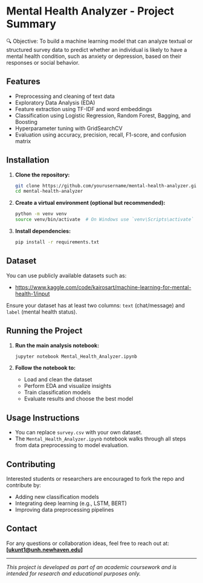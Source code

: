  # Mental Health Analyzer - Project Summary
 
🔍 Objective:
To build a machine learning model that can analyze textual or structured survey data to predict whether an individual is likely to have a mental health condition, such as anxiety or depression, based on their responses or social behavior.


## Features

* Preprocessing and cleaning of text data
* Exploratory Data Analysis (EDA)
* Feature extraction using TF-IDF and word embeddings
* Classification using Logistic Regression, Random Forest, Bagging, and Boosting
* Hyperparameter tuning with GridSearchCV
* Evaluation using accuracy, precision, recall, F1-score, and confusion matrix

## Installation

1. **Clone the repository:**

   ```bash
   git clone https://github.com/yourusername/mental-health-analyzer.git
   cd mental-health-analyzer
   ```

2. **Create a virtual environment (optional but recommended):**

   ```bash
   python -m venv venv
   source venv/bin/activate  # On Windows use `venv\Scripts\activate`
   ```

3. **Install dependencies:**

   ```bash
   pip install -r requirements.txt
   ```

## Dataset

You can use publicly available datasets such as:

* https://www.kaggle.com/code/kairosart/machine-learning-for-mental-health-1/input

Ensure your dataset has at least two columns: `text` (chat/message) and `label` (mental health status).

## Running the Project

1. **Run the main analysis notebook:**

   ```bash
   jupyter notebook Mental_Health_Analyzer.ipynb
   ```

2. **Follow the notebook to:**

   * Load and clean the dataset
   * Perform EDA and visualize insights
   * Train classification models
   * Evaluate results and choose the best model


## Usage Instructions

* You can replace `survey.csv` with your own dataset.
* The `Mental_Health_Analyzer.ipynb` notebook walks through all steps from data preprocessing to model evaluation.

## Contributing

Interested students or researchers are encouraged to fork the repo and contribute by:

* Adding new classification models
* Integrating deep learning (e.g., LSTM, BERT)
* Improving data preprocessing pipelines

## Contact

For any questions or collaboration ideas, feel free to reach out at:
**[ukunt1@unh.newhaven.edu]**

---

*This project is developed as part of an academic coursework and is intended for research and educational purposes only.*

